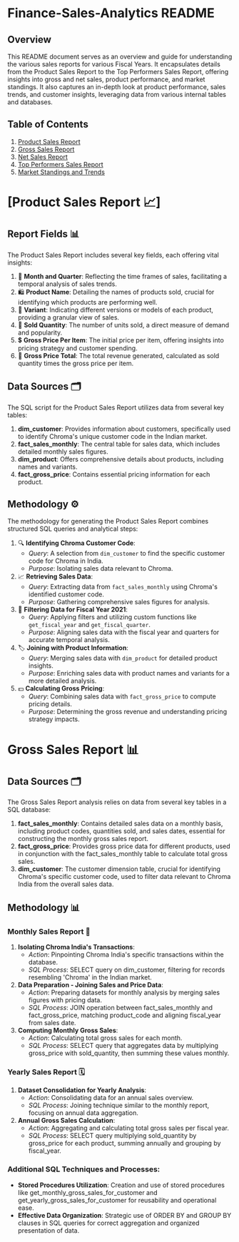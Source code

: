 # Finance-Sales-Analytics README

## Overview
This README document serves as an overview and guide for understanding the various sales reports for various Fiscal Years. It encapsulates details from the Product Sales Report to the Top Performers Sales Report, offering insights into gross and net sales, product performance, and market standings. It also captures an in-depth look at product performance, sales trends, and customer insights, leveraging data from various internal tables and databases.

## Table of Contents
1. [Product Sales Report](#product-sales-report)
2. [Gross Sales Report](#gross-sales-report)
3. [Net Sales Report](#net-sales-report)
4. [Top Performers Sales Report](#top-performers-sales-report)
5. [Market Standings and Trends](#market-standings-and-trends)

# [Product Sales Report 📈]

## Report Fields 📊
The Product Sales Report includes several key fields, each offering vital insights:
1. 📅 **Month and Quarter**: Reflecting the time frames of sales, facilitating a temporal analysis of sales trends.
2. 🛍️ **Product Name**: Detailing the names of products sold, crucial for identifying which products are performing well.
3. 🔄 **Variant**: Indicating different versions or models of each product, providing a granular view of sales.
4. 🔢 **Sold Quantity**: The number of units sold, a direct measure of demand and popularity.
5. 💲 **Gross Price Per Item**: The initial price per item, offering insights into pricing strategy and customer spending.
6. 🧮 **Gross Price Total**: The total revenue generated, calculated as sold quantity times the gross price per item.

## Data Sources 🗂️
The SQL script for the Product Sales Report utilizes data from several key tables:
1. **dim_customer**: Provides information about customers, specifically used to identify Chroma's unique customer code in the Indian market.
2. **fact_sales_monthly**: The central table for sales data, which includes detailed monthly sales figures.
3. **dim_product**: Offers comprehensive details about products, including names and variants.
4. **fact_gross_price**: Contains essential pricing information for each product.

## Methodology ⚙️
The methodology for generating the Product Sales Report combines structured SQL queries and analytical steps:
1. 🔍 **Identifying Chroma Customer Code**:
   - *Query*: A selection from `dim_customer` to find the specific customer code for Chroma in India.
   - *Purpose*: Isolating sales data relevant to Chroma.
2. 📈 **Retrieving Sales Data**:
   - *Query*: Extracting data from `fact_sales_monthly` using Chroma's identified customer code.
   - *Purpose*: Gathering comprehensive sales figures for analysis.
3. 📆 **Filtering Data for Fiscal Year 2021**:
   - *Query*: Applying filters and utilizing custom functions like `get_fiscal_year` and `get_fiscal_quarter`.
   - *Purpose*: Aligning sales data with the fiscal year and quarters for accurate temporal analysis.
4. 🏷️ **Joining with Product Information**:
   - *Query*: Merging sales data with `dim_product` for detailed product insights.
   - *Purpose*: Enriching sales data with product names and variants for a more detailed analysis.
5. 💵 **Calculating Gross Pricing**:
   - *Query*: Combining sales data with `fact_gross_price` to compute pricing details.
   - *Purpose*: Determining the gross revenue and understanding pricing strategy impacts.

# Gross Sales Report 📊

## Data Sources 🗂️
The Gross Sales Report analysis relies on data from several key tables in a SQL database:
1. **fact_sales_monthly**: Contains detailed sales data on a monthly basis, including product codes, quantities sold, and sales dates, essential for constructing the monthly gross sales report.
2. **fact_gross_price**: Provides gross price data for different products, used in conjunction with the fact_sales_monthly table to calculate total gross sales.
3. **dim_customer**: The customer dimension table, crucial for identifying Chroma's specific customer code, used to filter data relevant to Chroma India from the overall sales data.

## Methodology 📊

### Monthly Sales Report 📅
1. **Isolating Chroma India's Transactions**:
   - *Action*: Pinpointing Chroma India's specific transactions within the database.
   - *SQL Process*: SELECT query on dim_customer, filtering for records resembling 'Chroma' in the Indian market.
2. **Data Preparation - Joining Sales and Price Data**:
   - *Action*: Preparing datasets for monthly analysis by merging sales figures with pricing data.
   - *SQL Process*: JOIN operation between fact_sales_monthly and fact_gross_price, matching product_code and aligning fiscal_year from sales date.
3. **Computing Monthly Gross Sales**:
   - *Action*: Calculating total gross sales for each month.
   - *SQL Process*: SELECT query that aggregates data by multiplying gross_price with sold_quantity, then summing these values monthly.

### Yearly Sales Report 🗓️
1. **Dataset Consolidation for Yearly Analysis**:
   - *Action*: Consolidating data for an annual sales overview.
   - *SQL Process*: Joining technique similar to the monthly report, focusing on annual data aggregation.
2. **Annual Gross Sales Calculation**:
   - *Action*: Aggregating and calculating total gross sales per fiscal year.
   - *SQL Process*: SELECT query multiplying sold_quantity by gross_price for each product, summing annually and grouping by fiscal_year.

### Additional SQL Techniques and Processes:
- **Stored Procedures Utilization**: Creation and use of stored procedures like get_monthly_gross_sales_for_customer and get_yearly_gross_sales_for_customer for reusability and operational ease.
- **Effective Data Organization**: Strategic use of ORDER BY and GROUP BY clauses in SQL queries for correct aggregation and organized presentation of data.

